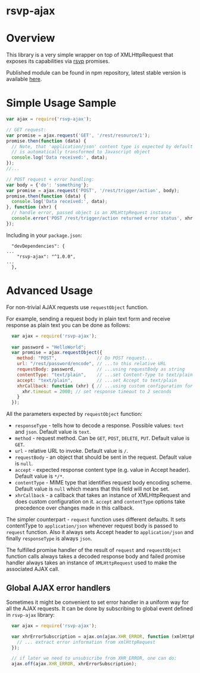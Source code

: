 rsvp-ajax
=========

# Overview

This library is a very simple wrapper on top of XMLHttpRequest that exposes its capabilities via [rsvp](https://github.com/tildeio/rsvp.js) promises.

Published module can be found in npm repository, latest stable version is available [here](https://www.npmjs.com/package/rsvp-ajax).

# Simple Usage Sample

```js
var ajax = require('rsvp-ajax');

// GET request:
var promise = ajax.request('GET', '/rest/resource/1');
promise.then(function (data) {
  // Note, that 'application/json' content type is expected by default and response
  // is automatically transformed to Javascript object
  console.log('Data received:', data);
});
//...

// POST request + error handling:
var body = {'do': 'something'};
var promise = ajax.request('POST', '/rest/trigger/action', body);
promise.then(function (data) {
  console.log('Data received:', data);
}, function (xhr) {
  // handle error, passed object is an XMLHttpRequest instance
  console.error('POST /rest/trigger/action returned error status', xhr.status);
});
```

Including in your ``package.json``:

```
  "devDependencies": {
...
    "rsvp-ajax": "^1.0.0",
...
  },
```

# Advanced Usage

For non-trivial AJAX requests use ``requestObject`` function.

For example, sending a request body in plain text form and receive response as plain text you can be done as follows:

```js
  var ajax = require('rsvp-ajax');
  
  var password = "HelloWorld";
  var promise = ajax.requestObject({
    method: "POST",               // Do POST request...
    url: "/rest/password/encode", // ...to this relative URL
    requestBody: password,        // ...using requestBody as string
    contentType: "text/plain",    // ...set Content-Type to text/plain
    accept: "text/plain",         // ...set Accept to text/plain
    xhrCallback: function (xhr) { // ...using custom configuration for underlying XMLHttpRequest
      xhr.timeout = 2000; // set response timeout to 2 seconds
    }
  });
```

All the parameters expected by ``requestObject`` function:

* ``responseType`` - tells how to decode a response. Possible values: ``text`` and ``json``. Default value is ``text``.
* ``method`` - request method. Can be ``GET``, ``POST``, ``DELETE``, ``PUT``. Default value is ``GET``.
* ``url`` - relative URL to invoke. Default value is ``/``.
* ``requestBody`` - an object that should be sent in the request. Default value is ``null``.
* ``accept`` - expected response content type (e.g. value in Accept header). Default value is ``*/*``.
* ``contentType`` - MIME type that identifies request body encoding scheme. Default value is ``null`` which means that this field will not be set.
* ``xhrCallback`` - a callback that takes an instance of XMLHttpRequest and does custom configuration on it. ``accept`` and ``contentType`` options take precedence over changes made in this callback.

The simpler counterpart - ``request`` function uses different defaults. It sets contentType to ``application/json`` whenever request body is passed to ``request`` function. Also it always sets Accept header to ``application/json`` and finally ``responseType`` is always ``json``.

The fulfilled promise handler of the result of ``request`` and ``requestObject`` function calls always takes a decoded response body and failed promise handler always takes an instance of ``XMLHttpRequest`` used to make the associated AJAX call.

## Global AJAX error handlers

Sometimes it might be convenient to set error handler in a uniform way for all the AJAX requests.
It can be done by subscribing to global event defined in ``rsvp-ajax`` library:

```js
  var ajax = require('rsvp-ajax');

  var xhrErrorSubscription = ajax.on(ajax.XHR_ERROR, function (xmlHttpRequest) {
    // ... extract error information from xmlHttpRequest
  });

  // if later we need to unsubscribe from XHR_ERROR, one can do:
  ajax.off(ajax.XHR_ERROR, xhrErrorSubscription);
```

